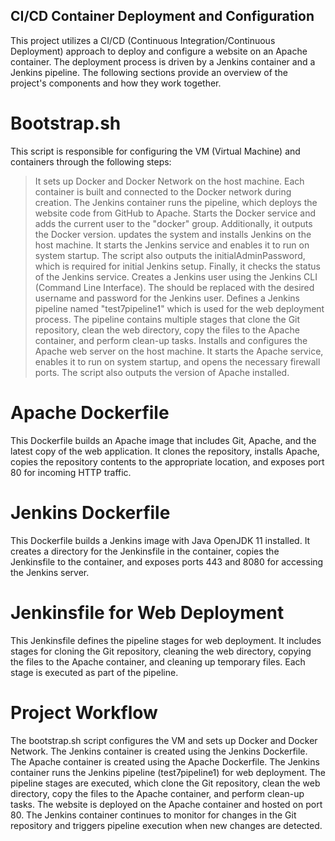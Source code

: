 ## CI/CD Container Deployment and Configuration
This project utilizes a CI/CD (Continuous Integration/Continuous Deployment) approach to deploy and configure a website on an Apache container. The deployment process is driven by a Jenkins container and a Jenkins pipeline. The following sections provide an overview of the project's components and how they work together.

# Bootstrap.sh
This script is responsible for configuring the VM (Virtual Machine) and containers through the following steps:
> It sets up Docker and Docker Network on the host machine. Each container is built and connected to the Docker network during creation. The Jenkins container runs the pipeline, which deploys the website code from GitHub to Apache. 
> Starts the Docker service and adds the current user to the "docker" group. Additionally, it outputs the Docker version.
> updates the system and installs Jenkins on the host machine. It starts the Jenkins service and enables it to run on system startup. The script also outputs the initialAdminPassword, which is required for initial Jenkins setup. Finally, it checks the status of the Jenkins service.
> Creates a Jenkins user using the Jenkins CLI (Command Line Interface). The should be replaced with the desired username and password for the Jenkins user.
> Defines a Jenkins pipeline named "test7pipeline1" which is used for the web deployment process. The pipeline contains multiple stages that clone the Git repository, clean the web directory, copy the files to the Apache container, and perform clean-up tasks.
> Installs and configures the Apache web server on the host machine. It starts the Apache service, enables it to run on system startup, and opens the necessary firewall ports. The script also outputs the version of Apache installed.


# Apache Dockerfile
This Dockerfile builds an Apache image that includes Git, Apache, and the latest copy of the web application. It clones the repository, installs Apache, copies the repository contents to the appropriate location, and exposes port 80 for incoming HTTP traffic.

# Jenkins Dockerfile
This Dockerfile builds a Jenkins image with Java OpenJDK 11 installed. It creates a directory for the Jenkinsfile in the container, copies the Jenkinsfile to the container, and exposes ports 443 and 8080 for accessing the Jenkins server.

# Jenkinsfile for Web Deployment
This Jenkinsfile defines the pipeline stages for web deployment. It includes stages for cloning the Git repository, cleaning the web directory, copying the files to the Apache container, and cleaning up temporary files. Each stage is executed as part of the pipeline.

# Project Workflow
The bootstrap.sh script configures the VM and sets up Docker and Docker Network.
The Jenkins container is created using the Jenkins Dockerfile.
The Apache container is created using the Apache Dockerfile.
The Jenkins container runs the Jenkins pipeline (test7pipeline1) for web deployment.
The pipeline stages are executed, which clone the Git repository, clean the web directory, copy the files to the Apache container, and perform clean-up tasks.
The website is deployed on the Apache container and hosted on port 80.
The Jenkins container continues to monitor for changes in the Git repository and triggers pipeline execution when new changes are detected.
